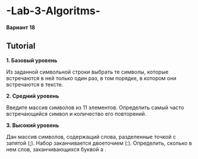 # -Lab-3-Algoritms-

**Вариант 18**

## Tutorial
**1. Базовый уровень**

Из заданной символьной строки выбрать те символы, которые встречаются в ней только один раз, в том порядке, в котором они встречаются в тексте.
    
**2. Средний уровень**

Введите массив символов из 11 элементов. Определить самый часто встречающийся символ и количество его повторений.

**3. Высокий уровень**

Дан массив символов, содержащий слова, разделенные точкой с запятой (;). Набор заканчивается двоеточием (:). Определить, сколько в нем слов, заканчивающихся буквой а .
